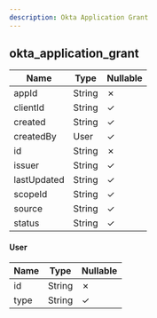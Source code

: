 ```yaml
---
description: Okta Application Grant
---
```

okta_application_grant
----------------------

| **Name**    | **Type** | **Nullable** |
| ----------- | -------- | ------------ |
| appId       | String   | &cross;      |
| clientId    | String   | &check;      |
| created     | String   | &check;      |
| createdBy   | User     | &check;      |
| id          | String   | &cross;      |
| issuer      | String   | &check;      |
| lastUpdated | String   | &check;      |
| scopeId     | String   | &check;      |
| source      | String   | &check;      |
| status      | String   | &check;      |

#### User
| **Name** | **Type** | **Nullable** |
| -------- | -------- | ------------ |
| id       | String   | &cross;      |
| type     | String   | &check;      |

